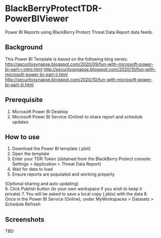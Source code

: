 # BlackBerryProtectTDR-PowerBIViewer
Power BI Reports using BlackBerry Protect Threat Data Report data feeds.


## Background
This Power BI Template is based on the following blog series:  
http://securitysynapse.blogspot.com/2020/09/fun-with-microsoft-power-bi-part-i-intro.html
http://securitysynapse.blogspot.com/2020/10/fun-with-microsoft-power-bi-part-ii.html
http://securitysynapse.blogspot.com/2020/10/fun-with-microsoft-power-bi-part-iii.html


## Prerequisite
1. Microsoft Power BI Desktop
2. Microsoft Power BI Service (Online) to share report and schedule updates


## How to use
1. Download the Power BI template (.pbit)
2. Open the template
3. Enter your TDR Token (obtained from the BlackBerry Protect console: Settings > Application > Threat Data Report)
4. Wait for data to load
5. Ensure reports are populated and working properly

(Optional sharing and auto updating)  
6. Click Publish button (to your own workspace if you wish to keep it private)
7. You will be asked to save a local copy (.pbix) with the data
8. Once in the Power BI Service (Online), under MyWorkspaces > Datasets > Schedule Refresh

## Screenshots
TBD
